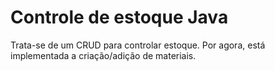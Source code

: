 # Controle de estoque Java
Trata-se de um CRUD para controlar estoque. Por agora, está implementada a criação/adição de materiais.